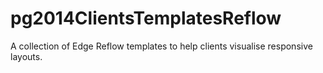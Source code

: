 pg2014ClientsTemplatesReflow
============================

A collection of Edge Reflow templates to help clients visualise responsive layouts.
